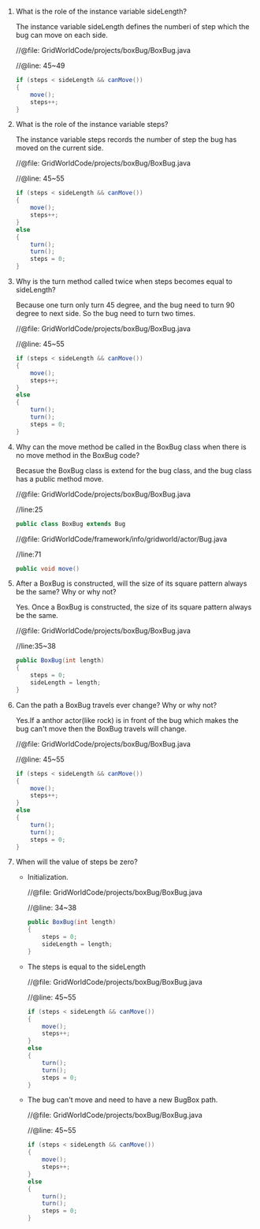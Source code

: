 1. What is the role of the instance variable sideLength?

   The instance variable sideLength defines the numberi of step which the bug can move on each side.

   //@file: GridWorldCode/projects/boxBug/BoxBug.java

   //@line: 45~49

   ~~~java
   if (steps < sideLength && canMove())
   {
       move();
       steps++;
   }
   ~~~

2. What is the role of the instance variable steps?

   The instance variable steps records the number of step the bug has moved on the current side.

   //@file: GridWorldCode/projects/boxBug/BoxBug.java

   //@line: 45~55

   ~~~java
   if (steps < sideLength && canMove())
   {
       move();
       steps++;
   }
   else
   {
       turn();
       turn();
       steps = 0;
   }
   ~~~

3. Why is the turn method called twice when steps becomes equal to sideLength?

   Because one turn only turn 45 degree, and the bug need to turn 90 degree to next side. So the bug need to turn two times.

   //@file: GridWorldCode/projects/boxBug/BoxBug.java

   //@line: 45~55

   ~~~java
   if (steps < sideLength && canMove())
   {
       move();
       steps++;
   }
   else
   {
       turn();
       turn();
       steps = 0;
   }
   ~~~

4. Why can the move method be called in the BoxBug class when there is no move method in the BoxBug code?

   Becasue the BoxBug class is extend for the bug class, and the bug class has a public method move.

   //@file: GridWorldCode/projects/boxBug/BoxBug.java

   //line:25

   ~~~java
   public class BoxBug extends Bug
   ~~~

   //@file: GridWorldCode/framework/info/gridworld/actor/Bug.java

   //line:71

   ~~~java
   public void move()
   ~~~

5. After a BoxBug is constructed, will the size of its square pattern always be the same? Why or why not?

   Yes. Once a BoxBug is constructed, the size of its square pattern always be the same.

   //@file: GridWorldCode/projects/boxBug/BoxBug.java

   //line:35~38

   ~~~java
   public BoxBug(int length)
   {
       steps = 0;
       sideLength = length;
   }
   ~~~

6. Can the path a BoxBug travels ever change? Why or why not?

   Yes.If a anthor actor(like rock) is in front of the bug  which makes the bug can't move then the BoxBug travels will change.

   //@file: GridWorldCode/projects/boxBug/BoxBug.java

   //@line: 45~55

   ~~~java
   if (steps < sideLength && canMove())
   {
       move();
       steps++;
   }
   else
   {
       turn();
       turn();
       steps = 0;
   }
   ~~~

7. When will the value of steps be zero?

   * Initialization.

     //@file: GridWorldCode/projects/boxBug/BoxBug.java

     //@line: 34~38

     ~~~java
     public BoxBug(int length)
     {
         steps = 0;
         sideLength = length;
     }
     ~~~

   * The steps is equal to the sideLength

     //@file: GridWorldCode/projects/boxBug/BoxBug.java

     //@line: 45~55

     ~~~java
     if (steps < sideLength && canMove())
     {
         move();
         steps++;
     }
     else
     {
         turn();
         turn();
         steps = 0;
     }
     ~~~

   * The bug can't move and need to have a new BugBox path.

     //@file: GridWorldCode/projects/boxBug/BoxBug.java

     //@line: 45~55

     ~~~java
     if (steps < sideLength && canMove())
     {
         move();
         steps++;
     }
     else
     {
         turn();
         turn();
         steps = 0;
     }
     ~~~

     ​